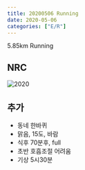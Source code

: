 ```yaml
---
title: 20200506 Running 
date: 2020-05-06
categories: ["E/R"]
---
```


5.85km Running

## NRC

![2020](/img/20200506.jpg)

## 추가

*   동네 한바퀴
*   맑음, 15도, 바람
*   식후 70분후, full
*   초반 호흡조절 어려움
*   기상 5시30분
